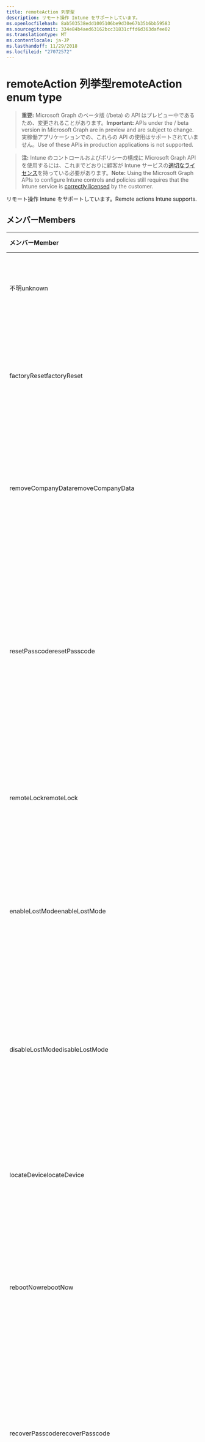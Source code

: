 ```yaml
---
title: remoteAction 列挙型
description: リモート操作 Intune をサポートしています。
ms.openlocfilehash: 8ab503538edd1005106be9d30e67b35b6bb59583
ms.sourcegitcommit: 334e84b4aed63162bcc31831cffd6d363dafee02
ms.translationtype: MT
ms.contentlocale: ja-JP
ms.lasthandoff: 11/29/2018
ms.locfileid: "27072572"
---
```

# <a name="remoteaction-enum-type"></a><span data-ttu-id="9f234-103">remoteAction 列挙型</span><span class="sxs-lookup"><span data-stu-id="9f234-103">remoteAction enum type</span></span>

> <span data-ttu-id="9f234-104">**重要:** Microsoft Graph のベータ版 (/beta) の API はプレビュー中であるため、変更されることがあります。</span><span class="sxs-lookup"><span data-stu-id="9f234-104">**Important:** APIs under the / beta version in Microsoft Graph are in preview and are subject to change.</span></span> <span data-ttu-id="9f234-105">実稼働アプリケーションでの、これらの API の使用はサポートされていません。</span><span class="sxs-lookup"><span data-stu-id="9f234-105">Use of these APIs in production applications is not supported.</span></span>

> <span data-ttu-id="9f234-106">**注:** Intune のコントロールおよびポリシーの構成に Microsoft Graph API を使用するには、これまでどおりに顧客が Intune サービスの[適切なライセンス](https://go.microsoft.com/fwlink/?linkid=839381)を持っている必要があります。</span><span class="sxs-lookup"><span data-stu-id="9f234-106">**Note:** Using the Microsoft Graph APIs to configure Intune controls and policies still requires that the Intune service is [correctly licensed](https://go.microsoft.com/fwlink/?linkid=839381) by the customer.</span></span>

<span data-ttu-id="9f234-107">リモート操作 Intune をサポートしています。</span><span class="sxs-lookup"><span data-stu-id="9f234-107">Remote actions Intune supports.</span></span>
## <a name="members"></a><span data-ttu-id="9f234-108">メンバー</span><span class="sxs-lookup"><span data-stu-id="9f234-108">Members</span></span>
|<span data-ttu-id="9f234-109">メンバー</span><span class="sxs-lookup"><span data-stu-id="9f234-109">Member</span></span>|<span data-ttu-id="9f234-110">値</span><span class="sxs-lookup"><span data-stu-id="9f234-110">Value</span></span>|<span data-ttu-id="9f234-111">説明</span><span class="sxs-lookup"><span data-stu-id="9f234-111">Description</span></span>|
|:---|:---|:---|
|<span data-ttu-id="9f234-112">不明</span><span class="sxs-lookup"><span data-stu-id="9f234-112">unknown</span></span>|<span data-ttu-id="9f234-113">0</span><span class="sxs-lookup"><span data-stu-id="9f234-113">0</span></span>|<span data-ttu-id="9f234-114">ユーザーは、不明なアクションを開始します。</span><span class="sxs-lookup"><span data-stu-id="9f234-114">User initiates an unknown action.</span></span>|
|<span data-ttu-id="9f234-115">factoryReset</span><span class="sxs-lookup"><span data-stu-id="9f234-115">factoryReset</span></span>|<span data-ttu-id="9f234-116">1</span><span class="sxs-lookup"><span data-stu-id="9f234-116">1</span></span>|<span data-ttu-id="9f234-117">工場出荷時の動作を開始するユーザーは、デバイスをリセットします。</span><span class="sxs-lookup"><span data-stu-id="9f234-117">User initiates an action to factory reset a device.</span></span> |
|<span data-ttu-id="9f234-118">removeCompanyData</span><span class="sxs-lookup"><span data-stu-id="9f234-118">removeCompanyData</span></span>|<span data-ttu-id="9f234-119">2</span><span class="sxs-lookup"><span data-stu-id="9f234-119">2</span></span>|<span data-ttu-id="9f234-120">ユーザーは、デバイスから企業データを削除するアクションを開始します。</span><span class="sxs-lookup"><span data-stu-id="9f234-120">User initiates an action to remove company data from a device.</span></span> |
|<span data-ttu-id="9f234-121">resetPasscode</span><span class="sxs-lookup"><span data-stu-id="9f234-121">resetPasscode</span></span>|<span data-ttu-id="9f234-122">3</span><span class="sxs-lookup"><span data-stu-id="9f234-122">3</span></span>|<span data-ttu-id="9f234-123">ユーザーが、iOS デバイスのパスコードを削除するか、アプリのパスコードをリセットする操作を開始すると Windows のデバイスです。</span><span class="sxs-lookup"><span data-stu-id="9f234-123">User initiates an action to remove the passcode of an iOS device, or reset the passcode of Android / Windows device.</span></span> |
|<span data-ttu-id="9f234-124">remoteLock</span><span class="sxs-lookup"><span data-stu-id="9f234-124">remoteLock</span></span>|<span data-ttu-id="9f234-125">4</span><span class="sxs-lookup"><span data-stu-id="9f234-125">4</span></span>|<span data-ttu-id="9f234-126">ユーザーは、デバイスをリモート ロック操作を開始します。</span><span class="sxs-lookup"><span data-stu-id="9f234-126">User initiates an action to remote lock a device.</span></span>|
|<span data-ttu-id="9f234-127">enableLostMode</span><span class="sxs-lookup"><span data-stu-id="9f234-127">enableLostMode</span></span>|<span data-ttu-id="9f234-128">5</span><span class="sxs-lookup"><span data-stu-id="9f234-128">5</span></span>|<span data-ttu-id="9f234-129">ユーザーは、コールを管理する iOS デバイス上で失われたモードを有効にする操作を開始します。</span><span class="sxs-lookup"><span data-stu-id="9f234-129">User initiates an action to enable lost mode on a supervised iOS device.</span></span>|
|<span data-ttu-id="9f234-130">disableLostMode</span><span class="sxs-lookup"><span data-stu-id="9f234-130">disableLostMode</span></span>|<span data-ttu-id="9f234-131">6</span><span class="sxs-lookup"><span data-stu-id="9f234-131">6</span></span>|<span data-ttu-id="9f234-132">ユーザーは、コールを管理する iOS デバイス上で失われたモードを無効にする操作を開始します。</span><span class="sxs-lookup"><span data-stu-id="9f234-132">User initiates an action to disable lost mode on a supervised iOS device.</span></span>|
|<span data-ttu-id="9f234-133">locateDevice</span><span class="sxs-lookup"><span data-stu-id="9f234-133">locateDevice</span></span>|<span data-ttu-id="9f234-134">7</span><span class="sxs-lookup"><span data-stu-id="9f234-134">7</span></span>|<span data-ttu-id="9f234-135">ユーザーは、コールを管理する iOS デバイスを検索する操作を開始します。</span><span class="sxs-lookup"><span data-stu-id="9f234-135">User initiates an action to locate a supervised iOS device.</span></span>|
|<span data-ttu-id="9f234-136">rebootNow</span><span class="sxs-lookup"><span data-stu-id="9f234-136">rebootNow</span></span>|<span data-ttu-id="9f234-137">8</span><span class="sxs-lookup"><span data-stu-id="9f234-137">8</span></span>|<span data-ttu-id="9f234-138">ユーザーは、Windows のデバイスを再起動する操作を開始します。</span><span class="sxs-lookup"><span data-stu-id="9f234-138">User initiates an action to reboot a Windows device.</span></span>|
|<span data-ttu-id="9f234-139">recoverPasscode</span><span class="sxs-lookup"><span data-stu-id="9f234-139">recoverPasscode</span></span>|<span data-ttu-id="9f234-140">9</span><span class="sxs-lookup"><span data-stu-id="9f234-140">9</span></span>|<span data-ttu-id="9f234-141">ユーザーは、windows の電話デバイスでの作業の passport の pin をリセットするのにはアクションを開始します。</span><span class="sxs-lookup"><span data-stu-id="9f234-141">User initiates an action to reset the pin for passport for work on windows phone device.</span></span>|
|<span data-ttu-id="9f234-142">cleanWindowsDevice</span><span class="sxs-lookup"><span data-stu-id="9f234-142">cleanWindowsDevice</span></span>|<span data-ttu-id="9f234-143">10</span><span class="sxs-lookup"><span data-stu-id="9f234-143">10</span></span>|<span data-ttu-id="9f234-144">ユーザーは、windows のデバイスをクリーンアップする処理を開始します。</span><span class="sxs-lookup"><span data-stu-id="9f234-144">User initiates an action to clean up windows device.</span></span>|
|<span data-ttu-id="9f234-145">logoutSharedAppleDeviceActiveUser</span><span class="sxs-lookup"><span data-stu-id="9f234-145">logoutSharedAppleDeviceActiveUser</span></span>|<span data-ttu-id="9f234-146">11</span><span class="sxs-lookup"><span data-stu-id="9f234-146">11</span></span>|<span data-ttu-id="9f234-147">ユーザーは、共有の apple デバイス上の現在のユーザーをログアウトする操作を開始します。</span><span class="sxs-lookup"><span data-stu-id="9f234-147">User initiates an action to log out current user on shared apple device.</span></span>|
|<span data-ttu-id="9f234-148">quickScan</span><span class="sxs-lookup"><span data-stu-id="9f234-148">quickScan</span></span>|<span data-ttu-id="9f234-149">12</span><span class="sxs-lookup"><span data-stu-id="9f234-149">12</span></span>|<span data-ttu-id="9f234-150">ユーザーは、デバイス上のクイック スキャンを実行するアクションを開始します。</span><span class="sxs-lookup"><span data-stu-id="9f234-150">User initiates an action to run quick scan on device.</span></span>|
|<span data-ttu-id="9f234-151">fullScan</span><span class="sxs-lookup"><span data-stu-id="9f234-151">fullScan</span></span>|<span data-ttu-id="9f234-152">13</span><span class="sxs-lookup"><span data-stu-id="9f234-152">13</span></span>|<span data-ttu-id="9f234-153">ユーザーは、デバイスの完全なスキャンを実行するアクションを開始します。</span><span class="sxs-lookup"><span data-stu-id="9f234-153">User initiates an action to run full scan on device.</span></span>|
|<span data-ttu-id="9f234-154">windowsDefenderUpdateSignatures</span><span class="sxs-lookup"><span data-stu-id="9f234-154">windowsDefenderUpdateSignatures</span></span>|<span data-ttu-id="9f234-155">14</span><span class="sxs-lookup"><span data-stu-id="9f234-155">14</span></span>|<span data-ttu-id="9f234-156">ユーザーは、デバイス上のマルウェアの署名を更新する操作を開始します。</span><span class="sxs-lookup"><span data-stu-id="9f234-156">User initiates an action to update malware signatures on device.</span></span>|
|<span data-ttu-id="9f234-157">factoryResetKeepEnrollmentData</span><span class="sxs-lookup"><span data-stu-id="9f234-157">factoryResetKeepEnrollmentData</span></span>|<span data-ttu-id="9f234-158">15</span><span class="sxs-lookup"><span data-stu-id="9f234-158">15</span></span>|<span data-ttu-id="9f234-159">ユーザーは、登録データを保持することで、デバイスを操作リモート ワイプを開始します。</span><span class="sxs-lookup"><span data-stu-id="9f234-159">User initiates an action remote wipe device with keeping enrollment data.</span></span>|
|<span data-ttu-id="9f234-160">updateDeviceAccount</span><span class="sxs-lookup"><span data-stu-id="9f234-160">updateDeviceAccount</span></span>|<span data-ttu-id="9f234-161">16</span><span class="sxs-lookup"><span data-stu-id="9f234-161">16</span></span>|<span data-ttu-id="9f234-162">ユーザーは、デバイス上のアカウントを更新する操作を開始します。</span><span class="sxs-lookup"><span data-stu-id="9f234-162">User initiates an action to update account on device.</span></span>|
|<span data-ttu-id="9f234-163">automaticRedeployment</span><span class="sxs-lookup"><span data-stu-id="9f234-163">automaticRedeployment</span></span>|<span data-ttu-id="9f234-164">17</span><span class="sxs-lookup"><span data-stu-id="9f234-164">17</span></span>|<span data-ttu-id="9f234-165">ユーザーが automatice デバイスを再配置する操作を開始します。</span><span class="sxs-lookup"><span data-stu-id="9f234-165">User initiates an action to automatice redeploy the device</span></span>|
|<span data-ttu-id="9f234-166">シャット ダウン</span><span class="sxs-lookup"><span data-stu-id="9f234-166">shutDown</span></span>|<span data-ttu-id="9f234-167">18</span><span class="sxs-lookup"><span data-stu-id="9f234-167">18</span></span>|<span data-ttu-id="9f234-168">ユーザーは、デバイスをシャット ダウンする操作を開始します。</span><span class="sxs-lookup"><span data-stu-id="9f234-168">User initiates an action to shut down the device.</span></span>|





